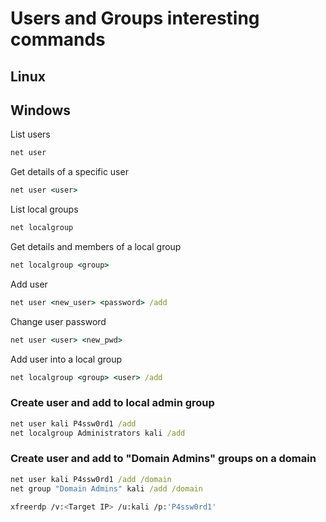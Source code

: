 # Users and Groups interesting commands

## Linux

## Windows

List users

```cmd
net user
```

Get details of a specific user

```cmd
net user <user>
```

List local groups

```cmd
net localgroup
```

Get details and members of a local group

```cmd
net localgroup <group>
```

Add user

```cmd
net user <new_user> <password> /add
```

Change user password

```cmd
net user <user> <new_pwd>
```

Add user into a local group

```cmd
net localgroup <group> <user> /add
```

### Create user and add to local admin group

```cmd
net user kali P4ssw0rd1 /add
net localgroup Administrators kali /add
```

### Create user and add to "Domain Admins" groups on a domain

```cmd
net user kali P4ssw0rd1 /add /domain
net group "Domain Admins" kali /add /domain
```

```bash
xfreerdp /v:<Target IP> /u:kali /p:'P4ssw0rd1'
```
